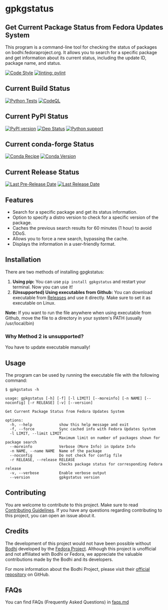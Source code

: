 # gpkgstatus

## Get Current Package Status from Fedora Updates System

This program is a command-line tool for checking the status of packages on bodhi.fedoraproject.org.
It allows you to search for a specific package and get information about its current status, including the update ID, package name, and status.

[![Code Style](https://img.shields.io/badge/code%20style-black-000000)](https://github.com/psf/black)
[![linting: pylint](https://img.shields.io/badge/linting-pylint-yellowgreen)](https://github.com/PyCQA/pylint)

## Current Build Status

[![Python Tests](https://github.com/dkvc/gpkgstatus/actions/workflows/python-test.yml/badge.svg?branch=main)](https://github.com/dkvc/gpkgstatus/actions/workflows/python-test.yml)
[![CodeQL](https://github.com/dkvc/gpkgstatus/actions/workflows/codeql.yml/badge.svg?branch=main)](https://github.com/dkvc/gpkgstatus/actions/workflows/codeql.yml)

## Current PyPI Status

[![PyPI version](https://img.shields.io/pypi/v/gpkgstatus)](https://pypi.org/project/gpkgstatus/)
[![Dep Status](https://img.shields.io/librariesio/release/pypi/gpkgstatus)](https://pypi.org/project/gpkgstatus/)
[![Python support](https://img.shields.io/pypi/pyversions/gpkgstatus)](https://pypi.org/project/gpkgstatus/)

## Current conda-forge Status

[![Conda Recipe](https://img.shields.io/badge/recipe-gpkgstatus-green.svg)](https://anaconda.org/conda-forge/gpkgstatus)
[![Conda Version](https://img.shields.io/conda/vn/conda-forge/gpkgstatus.svg)](https://anaconda.org/conda-forge/gpkgstatus)

## Current Release Status

[![Last Pre-Release Date](https://img.shields.io/github/release-date-pre/dkvc/gpkgstatus?label=Github%20Release%20(Preview)&)](https://github.com/dkvc/gpkgstatus/releases)
[![Last Release Date](https://img.shields.io/github/release-date/dkvc/gpkgstatus?label=Github%20Release&)](https://github.com/dkvc/gpkgstatus/releases)

## Features

- Search for a specific package and get its status information.
- Option to specify a distro version to check for a specific version of the package.
- Caches the previous search results for 60 minutes (1 hour) to avoid DDoS.
- Allows you to force a new search, bypassing the cache.
- Displays the information in a user-friendly format.

## Installation

There are two methods of installing gpgkstatus:

1. **Using pip:** You can use `pip install gpkgstatus` and restart your terminal. Now you can use it!
2. **(Unsupported) Using executables from Github:** You can download executable from [Releases](https://github.com/dkvc/gpkgstatus) and use it directly. Make sure to set it as executable on Linux.

**Note:** If you want to run the file anywhere when using executable from Github, move the file to a directory in your system's PATH (usually /usr/local/bin)

### Why Method 2 is unsupported?

You have to update executable manually!

## Usage

The program can be used by running the executable file with the following command:

```console
$ gpkgstatus -h

usage: gpkgstatus [-h] [-f] [-l LIMIT] [--moreinfo] [-n NAME] [--noconfig] [-r RELEASE] [-v] [--version]

Get Current Package Status from Fedora Updates System

options:
  -h, --help            show this help message and exit
  -f, --force           Sync cached info with Fedora Updates System
  -l LIMIT, --limit LIMIT
                        Maximum limit on number of packages shown for package search
  --moreinfo            Verbose (More Info) in Update Info
  -n NAME, --name NAME  Name of the package
  --noconfig            Do not check for config file
  -r RELEASE, --release RELEASE
                        Checks package status for corresponding Fedora release
  -v, --verbose         Enable verbose output
  --version             gpkgstatus version
```

## Contributing

You are welcome to contribute to this project. Make sure to read [Contributing Guidelines](https://github.com/dkvc/gpkgstatus/blob/main/CONTRIBUTING.md). If you have any questions regarding contributing to this project, you can open an issue about it.

## Credits
The development of this project would not have been possible without [Bodhi](https://bodhi.fedoraproject.org) developed by the [Fedora Project](https://fedoraproject.org). Although this project is unofficial and not affiliated with Bodhi or Fedora, we appreciate the valuable contributions made by the Bodhi and its developers.

For more information about the Bodhi Project, please visit their [official repository](https://github.com/fedora-infra/bodhi) on GitHub.

## FAQs
You can find FAQs (Frequently Asked Questions) in [faqs.md](./faqs.md)
